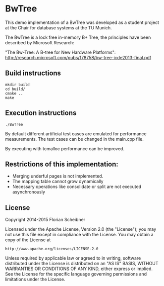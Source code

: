 # BwTree

This demo implementation of a BwTree was developed as a student project at the Chair for database systems at the TU Munich.

The BwTree is a lock free in-memory B+ Tree, the principles have been described by Microsoft Research:

"The Bw-Tree: A B-tree for New Hardware Platforms": http://research.microsoft.com/pubs/178758/bw-tree-icde2013-final.pdf


## Build instructions
    mkdir build
    cd build/
    cmake ..
    make


## Execution instructions
    ./BwTree

By default different artificial test cases are emulated for performance measurements.
The test cases can be changed in the main.cpp file.

By executing with tcmalloc performance can be improved.

## Restrictions of this implementation:
- Merging underful pages is not implemented.
- The mapping table cannot grow dynamically
- Necessary operations like consolidate or split are not executed asynchronously


## License
Copyright 2014-2015 Florian Scheibner

Licensed under the Apache License, Version 2.0 (the "License");
you may not use this file except in compliance with the License.
You may obtain a copy of the License at

    http://www.apache.org/licenses/LICENSE-2.0

Unless required by applicable law or agreed to in writing, software
distributed under the License is distributed on an "AS IS" BASIS,
WITHOUT WARRANTIES OR CONDITIONS OF ANY KIND, either express or implied.
See the License for the specific language governing permissions and
limitations under the License.
